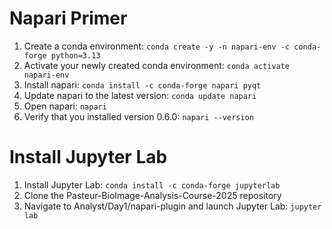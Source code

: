 # Napari Primer

1) Create a conda environment: `conda create -y -n napari-env -c conda-forge python=3.13`
2) Activate your newly created conda environment: `conda activate napari-env`
3) Install napari: `conda install -c conda-forge napari pyqt`
4) Update napari to the latest version: `conda update napari`
5) Open napari: `napari`
6) Verify that you installed version 0.6.0: `napari --version`

# Install Jupyter Lab 
1) Install Jupyter Lab: `conda install -c conda-forge jupyterlab`
2) Clone the Pasteur-BioImage-Analysis-Course-2025 repository
3) Navigate to Analyst/Day1/napari-plugin and launch Jupyter Lab: `jupyter lab`

